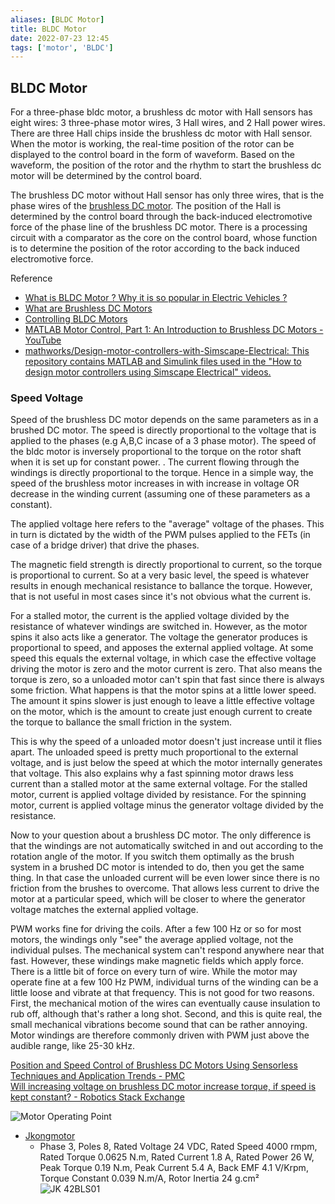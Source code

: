 ```yaml
---
aliases: [BLDC Motor]
title: BLDC Motor
date: 2022-07-23 12:45
tags: ['motor', 'BLDC']
---
```


## BLDC Motor

For a three-phase bldc motor, a brushless dc motor with Hall sensors has eight wires: 3 three-phase motor wires, 3 Hall wires, and 2 Hall power wires. There are three Hall chips inside the brushless dc motor with Hall sensor. When the motor is working, the real-time position of the rotor can be displayed to the control board in the form of waveform. Based on the waveform, the position of the rotor and the rhythm to start the brushless dc motor will be determined by the control board.

The brushless DC motor without Hall sensor has only three wires, that is the phase wires of the [brushless DC motor](https://www.ato.com/brushless-dc-motors). The position of the Hall is determined by the control board through the back-induced electromotive force of the phase line of the brushless DC motor. There is a processing circuit with a comparator as the core on the control board, whose function is to determine the position of the rotor according to the back induced electromotive force.

Reference

- [What is BLDC Motor ? Why it is so popular in Electric Vehicles ?](https://motorplanetofficial.com/what-is-bldc-motor-why-it-is-so-popular-in-electric-vehicles/)
- [What are Brushless DC Motors](https://www.renesas.com/us/en/support/engineer-school/brushless-dc-motor-01-overview)
- [Controlling BLDC Motors](https://www.renesas.com/us/en/support/engineer-school/brushless-dc-motor-02-inverter-pmw)
- [MATLAB Motor Control, Part 1: An Introduction to Brushless DC Motors - YouTube](https://www.youtube.com/watch?v=gNpoTPzEkco)
- [mathworks/Design-motor-controllers-with-Simscape-Electrical: This repository contains MATLAB and Simulink files used in the "How to design motor controllers using Simscape Electrical" videos.](https://github.com/mathworks/Design-motor-controllers-with-Simscape-Electrical)

### Speed Voltage

Speed of the brushless DC motor depends on the same parameters as in a brushed DC motor. The speed is directly proportional to the voltage that is applied to the phases (e.g A,B,C incase of a 3 phase motor). The speed of the bldc motor is inversely proportional to the torque on the rotor shaft when it is set up for constant power. . The current flowing through the windings is directly proportional to the torque. Hence in a simple way, the speed of the brushless motor increases in with increase in voltage OR decrease in the winding current (assuming one of these parameters as a constant).

The applied voltage here refers to the "average" voltage of the phases. This in turn is dictated by the width of the PWM pulses applied to the FETs (in case of a bridge driver) that drive the phases.

The magnetic field strength is directly proportional to current, so the torque is proportional to current. So at a very basic level, the speed is whatever results in enough mechanical resistance to ballance the torque. However, that is not useful in most cases since it's not obvious what the current is.

For a stalled motor, the current is the applied voltage divided by the resistance of whatever windings are switched in. However, as the motor spins it also acts like a generator. The voltage the generator produces is proportional to speed, and apposes the external applied voltage. At some speed this equals the external voltage, in which case the effective voltage driving the motor is zero and the motor current is zero. That also means the torque is zero, so a unloaded motor can't spin that fast since there is always some friction. What happens is that the motor spins at a little lower speed. The amount it spins slower is just enough to leave a little effective voltage on the motor, which is the amount to create just enough current to create the torque to ballance the small friction in the system.

This is why the speed of a unloaded motor doesn't just increase until it flies apart. The unloaded speed is pretty much proportional to the external voltage, and is just below the speed at which the motor internally generates that voltage. This also explains why a fast spinning motor draws less current than a stalled motor at the same external voltage. For the stalled motor, current is applied voltage divided by resistance. For the spinning motor, current is applied voltage minus the generator voltage divided by the resistance.

Now to your question about a brushless DC motor. The only difference is that the windings are not automatically switched in and out according to the rotation angle of the motor. If you switch them optimally as the brush system in a brushed DC motor is intended to do, then you get the same thing. In that case the unloaded current will be even lower since there is no friction from the brushes to overcome. That allows less current to drive the motor at a particular speed, which will be closer to where the generator voltage matches the external applied voltage.

PWM works fine for driving the coils. After a few 100 Hz or so for most motors, the windings only "see" the average applied voltage, not the individual pulses. The mechanical system can't respond anywhere near that fast. However, these windings make magnetic fields which apply force. There is a little bit of force on every turn of wire. While the motor may operate fine at a few 100 Hz PWM, individual turns of the winding can be a little loose and vibrate at that frequency. This is not good for two reasons. First, the mechanical motion of the wires can eventually cause insulation to rub off, although that's rather a long shot. Second, and this is quite real, the small mechanical vibrations become sound that can be rather annoying. Motor windings are therefore commonly driven with PWM just above the audible range, like 25-30 kHz.

[Position and Speed Control of Brushless DC Motors Using Sensorless Techniques and Application Trends - PMC](https://www.ncbi.nlm.nih.gov/pmc/articles/PMC3231115/)  
[Will increasing voltage on brushless DC motor increase torque, if speed is kept constant? - Robotics Stack Exchange](https://robotics.stackexchange.com/questions/24434/will-increasing-voltage-on-brushless-dc-motor-increase-torque-if-speed-is-kept)

![Motor Operating Point](https://i.stack.imgur.com/5xioH.jpg)

  - [Jkongmotor](https://www.jkongmotors.com/products-detail-111715)
    - Phase 3, Poles 8, Rated Voltage 24 VDC, Rated Speed 4000 rmpm, Rated Torque 0.0625 N.m, Rated Current 1.8 A, Rated Power 26 W, Peak Torque 0.19 N.m, Peak Current 5.4 A, Back EMF 4.1 V/Krpm, Torque Constant 0.039 N.m/A, Rotor Inertia 24 g.cm²  
![JK 42BLS01](https://img001.video2b.com/905/file_01627867388467.jpg?x-oss-process=image/resize,m_lfit,w_1549/format,webp/quality,80)
